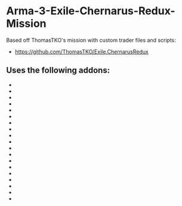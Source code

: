 # Arma-3-Exile-Chernarus-Redux-Mission
 Based off ThomasTKO's mission with custom trader files and scripts:
 - https://github.com/ThomasTKO/Exile.ChernarusRedux

Uses the following addons:
- 
- 
- 
- 
- 
- 
- 
- 
- 
- 
- 
- 
- 
- 
- 
- 
- 
- 
- 
- 
